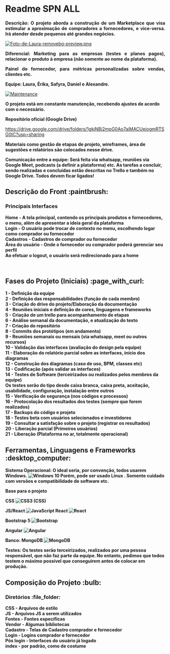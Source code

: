 
<h1> Readme SPN ALL </h1>

 <p align="justify"> <strong>  Descrição: O projeto aborda a construção de um Marketplace que visa estimular a aproximação de compradores a fornecedores, e vice-versa. Irá atender desde pequenos </strong>
<strong> até grandes negócios.  </p> </strong>

 [![Foto-de-Laura-removebg-preview.png](https://i.postimg.cc/zvg98YsB/Foto-de-Laura-removebg-preview.png)](https://postimg.cc/1VyWr25h) 

<strong> <p align="justify"> <strong> Diferencial: </strong> Marketing para as empresas (testes e planos pagos), relacionar o produto à empresa (não somente ao nome da plataforma). </strong>
<strong> <p align="justify"> Painel do fornecedor, para métricas personalizadas sobre vendas, clientes etc. </p> </strong>

<strong> Equipe:  Laura, Érika, Safyra, Daniel e Alexandre. </strong>

[![Maintenance](https://img.shields.io/badge/Maintained%3F-yes-green.svg)](https://GitHub.com/Naereen/StrapDown.js/graphs/commit-activity)

<strong> O projeto está em constante manutenção, recebendo ajustes de acordo com o necessário. </strong>

<strong> Repositório oficial (Google Drive) </strong>

https://drive.google.com/drive/folders/1gkjNBj2mpG0Ao7aiMACUeiogmRTSG0IC?usp=sharing

<strong> Materiais como gestão de etapas de projeto, wireframes, área de sugestões e relatórios são colocados nesse drive. </strong>

<strong> Comunicação entre a equipe: Será feita via whatsapp, reuniões via Google Meet, podcasts (a definir a plataforma) etc.
As tarefas a concluir, sendo realizadas e concluídas estão descritas no Trello e também no Google Drive. Todos devem ficar ligados!
  
<h2> Descrição do Front :paintbrush:	 </h2>
<h3> Principais Interfaces </h3>

Home - A tela principal, contendo os principais produtos e fornecedores, o menu, além de apresentar a ideia geral da plataforma </br>
Login - O usuário pode trocar de contexto no menu, escolhendo logar como comprador ou fornecedor </br>
Cadastros - Cadastros de comprador ou fornecedor </br>
Área do usuário - Onde o fornecedor ou comprador poderá gerenciar seu perfil </br>
Ao efetuar o logout, o usuário será redirecionado para a home </br>

</br>  
<h2> Fases do Projeto (Iniciais) :page_with_curl:	 </h2> 

1 - Definição da equipe </br>
2 - Definição das responsabilidades (função de cada membro) </br>
3 - Criação do drive do projeto/Elaboração da documentação </br>
4 - Reuniões iniciais e definição de cores, linguagens e frameworks </br>
5 - Criação de um trello para acompanhamento de etapas </br>
6 - Análise semanal da documentação, e atualização do texto </br>
7 - Criação do repositório </br>
8 - Commits dos protótipos (em andamento) </br>
9 - Reuniões semanais ou mensais (via whatsapp, meet ou outros recursos) </br>
10 - Validação das interfaces (avaliação do design pela equipe) </br>
11 - Elaboração do relatório parcial sobre as interfaces, início dos diagramas </br>
12 - Construção dos diagramas (caso de uso, BPM, classes etc) </br>
13 - Codificação (após validar as interfaces) </br>
14 - Testes de Software (terceirizados ou realizados pelos membros da equipe) </br>
Os testes serão do tipo desde caixa branca, caixa preta, aceitação, usabilidade, configuração, instalação entre outros </br>
15 - Verificação de segurança (nos códigos e processos) </br>
16 - Protocolação dos resultados dos testes (sempre que forem realizados) </br>
17 - Backups do código e projeto </br>
18 - Testes beta com usuários selecionados e investidores </br>
19 - Consultar a satisfação sobre o projeto (registrar os resultados) </br>
20 - Liberação parcial (Primeiros usuários) </br>
21 - Liberação (Plataforma no ar, totalmente operacional) </br>

<h2> Ferramentas, Linguagens e Frameworks :desktop_computer: </h2> 	

Sistema Operacional: O ideal seria, por convenção, todos usarem Windows. <img alt="Windows 10" src="https://img.shields.io/badge/Windows-0078D6?style=for-the-badge&logo=windows&logoColor=white" /> 
Porém, pode ser usado Linux . Somente cuidado com versões e compatibilidade de software etc.

<strong> Base para o projeto </strong>

CSS
<img alt="CSS3" src="https://img.shields.io/badge/css3%20-%231572B6.svg?&style=for-the-badge&logo=css3&logoColor=white"/> (CSS)

JS/React
<img alt="JavaScript" src="https://img.shields.io/badge/javascript%20-%23323330.svg?&style=for-the-badge&logo=javascript&logoColor=%23F7DF1E"/>
React
<img alt="React" src="https://img.shields.io/badge/react%20-%2320232a.svg?&style=for-the-badge&logo=react&logoColor=%2361DAFB"/>

Bootstrap 5 <img alt="Bootstrap" src="https://img.shields.io/badge/bootstrap%20-%23563D7C.svg?&style=for-the-badge&logo=bootstrap&logoColor=white"/>
</br> 

Angular <img alt="Angular" src="https://img.shields.io/badge/angular%20-%23DD0031.svg?&style=for-the-badge&logo=angular&logoColor=white"/>
</br>

Banco: MongoDB
<img alt="MongoDB" src ="https://img.shields.io/badge/MongoDB-%234ea94b.svg?&style=for-the-badge&logo=mongodb&logoColor=white"/>


Testes: Os testes serão terceirizados, realizados por uma pessoa responsável, que não faz parte da equipe. No entanto, pedimos que todos testem 
o máximo possível que conseguirem antes de colocar em produção.
</br>

<h2> Composição do Projeto :bulb:	 </h2>
<h3> Diretórios :file_folder:	 </h3>

CSS - Arquivos de estilo </br>
JS - Arquivos JS a serem utilizados </br>
Fontes - Fontes específicas </br>
Vendor - Algumas bibliotecas </br>
Cadastro - Telas de Cadastro comprador e fornecedor </br>
Login - Logins comprador e fornecedor </br>
Pós login - Interfaces do usuário já logado </br>
index - por padrão, como de costume </br>














  
  



